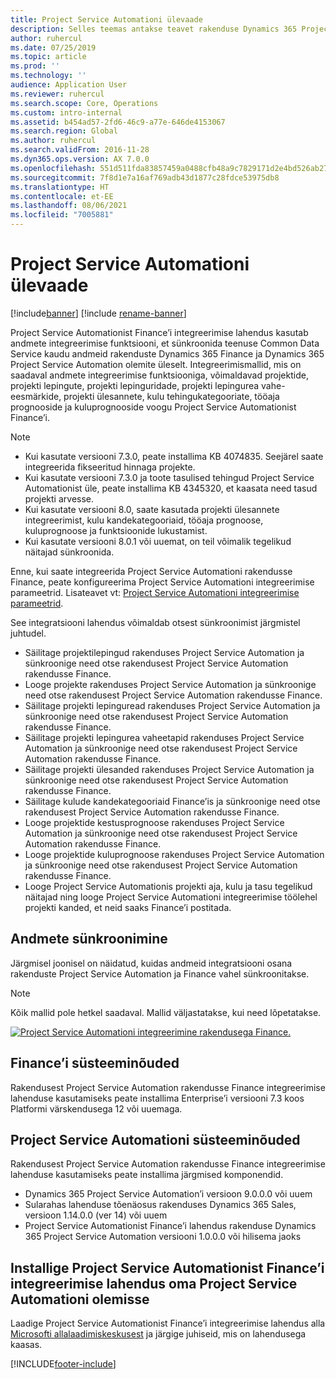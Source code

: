 ```yaml
---
title: Project Service Automationi ülevaade
description: Selles teemas antakse teavet rakenduse Dynamics 365 Project Service Automation rakendusse Dynamics 365 Finance integreerimise lahenduse kohta.
author: ruhercul
ms.date: 07/25/2019
ms.topic: article
ms.prod: ''
ms.technology: ''
audience: Application User
ms.reviewer: ruhercul
ms.search.scope: Core, Operations
ms.custom: intro-internal
ms.assetid: b454ad57-2fd6-46c9-a77e-646de4153067
ms.search.region: Global
ms.author: ruhercul
ms.search.validFrom: 2016-11-28
ms.dyn365.ops.version: AX 7.0.0
ms.openlocfilehash: 551d511fda83857459a0488cfb48a9c7829171d2e4bd526ab27b4ee74b21910d
ms.sourcegitcommit: 7f8d1e7a16af769adb43d1877c28fdce53975db8
ms.translationtype: HT
ms.contentlocale: et-EE
ms.lasthandoff: 08/06/2021
ms.locfileid: "7005881"
---
```

# <a name="project-service-automation-overview"></a>Project Service Automationi ülevaade

[!include[banner](../includes/banner.md)]
[!include [rename-banner](~/includes/cc-data-platform-banner.md)]

Project Service Automationist Finance’i integreerimise lahendus kasutab andmete integreerimise funktsiooni, et sünkroonida teenuse Common Data Service kaudu andmeid rakenduste Dynamics 365 Finance ja Dynamics 365 Project Service Automation olemite üleselt. Integreerimismallid, mis on saadaval andmete integreerimise funktsiooniga, võimaldavad projektide, projekti lepingute, projekti lepinguridade, projekti lepingurea vahe-eesmärkide, projekti ülesannete, kulu tehingukategooriate, tööaja prognooside ja kuluprognooside voogu Project Service Automationist Finance’i.

> [!NOTE]
> - Kui kasutate versiooni 7.3.0, peate installima KB 4074835. Seejärel saate integreerida fikseeritud hinnaga projekte.
> - Kui kasutate versiooni 7.3.0 ja toote tasulised tehingud Project Service Automationist üle, peate installima KB 4345320, et kaasata need tasud projekti arvesse.
> - Kui kasutate versiooni 8.0, saate kasutada projekti ülesannete integreerimist, kulu kandekategooriaid, tööaja prognoose, kuluprognoose ja funktsioonide lukustamist.
> - Kui kasutate versiooni 8.0.1 või uuemat, on teil võimalik tegelikud näitajad sünkroonida.

Enne, kui saate integreerida Project Service Automationi rakendusse Finance, peate konfigureerima Project Service Automationi integreerimise parameetrid. Lisateavet vt: [Project Service Automationi integreerimise parameetrid](PSA-parameters.md).

See integratsiooni lahendus võimaldab otsest sünkroonimist järgmistel juhtudel.

- Säilitage projektilepingud rakenduses Project Service Automation ja sünkroonige need otse rakendusest Project Service Automation rakendusse Finance.
- Looge projekte rakenduses Project Service Automation ja sünkroonige need otse rakendusest Project Service Automation rakendusse Finance.
- Säilitage projekti lepinguread rakenduses Project Service Automation ja sünkroonige need otse rakendusest Project Service Automation rakendusse Finance.
- Säilitage projekti lepingurea vaheetapid rakenduses Project Service Automation ja sünkroonige need otse rakendusest Project Service Automation rakendusse Finance.
- Säilitage projekti ülesanded rakenduses Project Service Automation ja sünkroonige need otse rakendusest Project Service Automation rakendusse Finance.
- Säilitage kulude kandekategooriaid Finance’is ja sünkroonige need otse rakendusest Project Service Automation rakendusse Finance.
- Looge projektide kestusprognoose rakenduses Project Service Automation ja sünkroonige need otse rakendusest Project Service Automation rakendusse Finance.
- Looge projektide kuluprognoose rakenduses Project Service Automation ja sünkroonige need otse rakendusest Project Service Automation rakendusse Finance.
- Looge Project Service Automationis projekti aja, kulu ja tasu tegelikud näitajad ning looge Project Service Automationi integreerimise töölehel projekti kanded, et neid saaks Finance’i postitada.

## <a name="data-synchronization"></a>Andmete sünkroonimine

Järgmisel joonisel on näidatud, kuidas andmeid integratsiooni osana rakenduste Project Service Automation ja Finance vahel sünkroonitakse.

> [!NOTE]
> Kõik mallid pole hetkel saadaval. Mallid väljastatakse, kui need lõpetatakse.

[![Project Service Automationi integreerimine rakendusega Finance.](./media/PSA-integration.png)](./media/PSA-integration.png)

## <a name="system-requirements-for-finance"></a>Finance’i süsteeminõuded

Rakendusest Project Service Automation rakendusse Finance integreerimise lahenduse kasutamiseks peate installima Enterprise’i versiooni 7.3 koos Platformi värskendusega 12 või uuemaga.

## <a name="system-requirements-for-project-service-automation"></a>Project Service Automationi süsteeminõuded

Rakendusest Project Service Automation rakendusse Finance integreerimise lahenduse kasutamiseks peate installima järgmised komponendid.

- Dynamics 365 Project Service Automation’i versioon 9.0.0.0 või uuem
- Sularahas lahenduse tõenäosus rakenduses Dynamics 365 Sales, versioon 1.14.0.0 (ver 14) või uuem
- Project Service Automationist Finance’i lahendus rakenduse Dynamics 365 Project Service Automation versiooni 1.0.0.0 või hilisema jaoks

## <a name="install-the-project-service-automation-to-finance-integration-solution-in-your-project-service-automation-instance"></a>Installige Project Service Automationist Finance’i integreerimise lahendus oma Project Service Automationi olemisse

Laadige Project Service Automationist Finance’i integreerimise lahendus alla [Microsofti allalaadimiskeskusest](https://www.microsoft.com/download/details.aspx?id=57016) ja järgige juhiseid, mis on lahendusega kaasas.


[!INCLUDE[footer-include](../includes/footer-banner.md)]